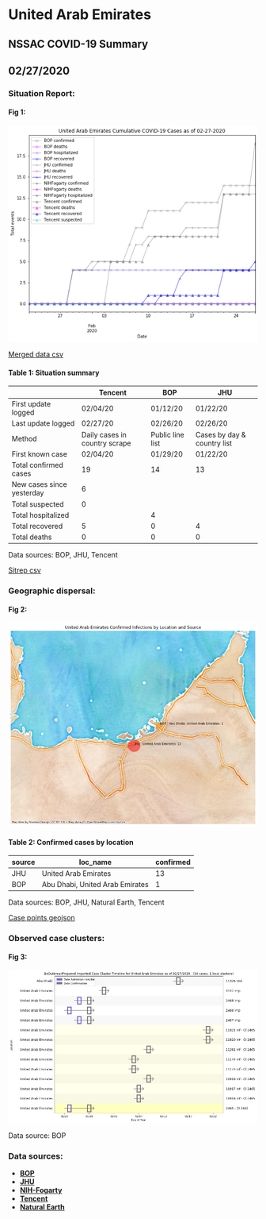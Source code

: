 # United Arab Emirates
## NSSAC COVID-19 Summary
## 02/27/2020



### Situation Report:
#### Fig 1:
![United Arab Emirates cases](../merged_histories/United_Arab_Emirates_merged_histories.png)

[Merged data csv](https://github.com/SchlittDataSci/SchlittDataSci.github.io/blob/master/data/tables/United_Arab_Emirates_merged_daily.csv)

#### Table 1: Situation summary


|                           | Tencent                       | BOP              | JHU                         |
|---------------------------|-------------------------------|------------------|-----------------------------|
| First update logged       | 02/04/20                      | 01/12/20         | 01/22/20                    |
| Last update logged        | 02/27/20                      | 02/26/20         | 02/26/20                    |
| Method                    | Daily cases in country scrape | Public line list | Cases by day & country list |
| First known case          | 02/04/20                      | 01/29/20         | 01/22/20                    |
| Total confirmed cases     | 19                            | 14               | 13                          |
| New cases since yesterday | 6                             |                  |                             |
| Total suspected           | 0                             |                  |                             |
| Total hospitalized        |                               | 4                |                             |
| Total recovered           | 5                             | 0                | 4                           |
| Total deaths              | 0                             | 0                | 0                           |

Data sources: BOP, JHU, Tencent


[Sitrep csv](https://github.com/SchlittDataSci/SchlittDataSci.github.io/blob/master/data/tables/United_Arab_Emirates_sitrep.csv)

### Geographic dispersal:
#### Fig 2:
![United Arab Emirates mapped](../case_locs/United_Arab_Emirates_case_locs.png)

#### Table 2: Confirmed cases by location


| source   | loc_name                        |   confirmed |
|----------|---------------------------------|-------------|
| JHU      | United Arab Emirates            |          13 |
| BOP      | Abu Dhabi, United Arab Emirates |           1 |

Data sources: BOP, JHU, Natural Earth, Tencent


[Case points geojson](https://github.com/SchlittDataSci/SchlittDataSci.github.io/blob/master/data/shapes/United_Arab_Emirates_case_locs.geojson)

### Observed case clusters:
#### Fig 3:
![United Arab Emirates cases](../cluster_analysis/United_Arab_Emirates_imported_cases_BOP.png)



Data source: BOP


### Data sources:
* **[BOP](https://github.com/beoutbreakprepared/nCoV2019)**
* **[JHU](https://github.com/CSSEGISandData/COVID-19)** 
* **[NIH-Fogarty](https://docs.google.com/spreadsheets/d/1jS24DjSPVWa4iuxuD4OAXrE3QeI8c9BC1hSlqr-NMiU/edit#gid=1187587451)** 
* **[Tencent](https://news.qq.com/zt2020/page/feiyan.htm)**
* **[Natural Earth](https://www.naturalearthdata.com/forums/forum/natural-earth-map-data/cultural-vectors/admin-1-states-provinces-and-their-boundaries/)**

<!-- Global site tag (gtag.js) - Google Analytics -->
<script async src="https://www.googletagmanager.com/gtag/js?id=UA-158816269-1"></script>
<script>
  window.dataLayer = window.dataLayer || [];
  function gtag(){dataLayer.push(arguments);}
  gtag('js', new Date());

  gtag('config', 'UA-158816269-1');
</script>